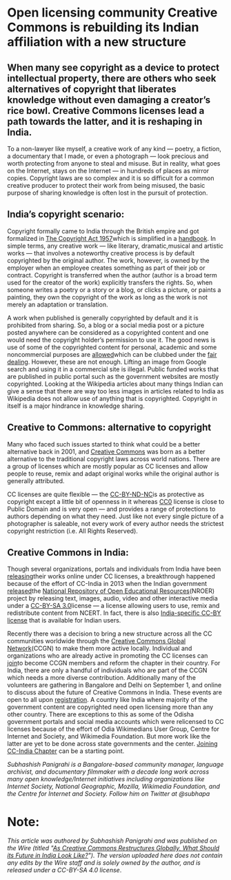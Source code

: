 
# Open licensing community Creative Commons is rebuilding its Indian affiliation with a new structure
## When many see copyright as a device to protect intellectual property, there are others who seek alternatives of copyright that liberates knowledge without even damaging a creator’s rice bowl. Creative Commons licenses lead a path towards the latter, and it is reshaping in India.

To a non-lawyer like myself, a creative work of any kind — poetry, a fiction, a documentary that I made, or even a photograph — look precious and worth protecting from anyone to steal and misuse. But in reality, what goes on the Internet, stays on the Internet — in hundreds of places as mirror copies. Copyright laws are so complex and it is so difficult for a common creative producer to protect their work from being misused, the basic purpose of sharing knowledge is often lost in the pursuit of protection.

India’s copyright scenario:
---------------------------

Copyright formally came to India through the British empire and got formalized in [The Copyright Act 1957](https://www.google.com/url?q=http://copyright.gov.in/documents/copyrightrules1957.pdf&sa=D&ust=1535859800526000)which is simplified in a [handbook](https://www.google.com/url?q=http://copyright.gov.in/Documents/handbook.html&sa=D&ust=1535859800527000). In simple terms, any creative work — like literary, dramatic,musical and artistic works — that involves a noteworthy creative process is by default copyrighted by the original author. The work, however, is owned by the employer when an employee creates something as part of their job or contract. Copyright is transferred when the author (author is a broad term used for the creator of the work) explicitly transfers the rights. So, when someone writes a poetry or a story or a blog, or clicks a picture, or paints a painting, they own the copyright of the work as long as the work is not merely an adaptation or translation.

A work when published is generally copyrighted by default and it is prohibited from sharing. So, a blog or a social media post or a picture posted anywhere can be considered as a copyrighted content and one would need the copyright holder’s permission to use it. The good news is use of some of the copyrighted content for personal, academic and some noncommercial purposes are [allowed](https://www.google.com/url?q=https://en.wikipedia.org/wiki/Copyright_law_of_India%23Exceptions_to_copyright_infringement_in_India&sa=D&ust=1535859800527000)which can be clubbed under the [fair dealing](https://www.google.com/url?q=https://en.wikipedia.org/wiki/Fair_dealing&sa=D&ust=1535859800527000). However, these are not enough. Lifting an image from Google search and using it in a commercial site is illegal. Public funded works that are published in public portal such as the government websites are mostly copyrighted. Looking at the Wikipedia articles about many things Indian can give a sense that there are way too less images in articles related to India as Wikipedia does not allow use of anything that is copyrighted. Copyright in itself is a major hindrance in knowledge sharing.

Creative to Commons: alternative to copyright
---------------------------------------------

Many who faced such issues started to think what could be a better alternative back in 2001, and [Creative Commons](https://www.google.com/url?q=https://creativecommons.org/&sa=D&ust=1535859800528000) was born as a better alternative to the traditional copyright laws across world nations. There are a group of licenses which are mostly popular as CC licenses and allow people to reuse, remix and adapt original works while the original author is generally attributed.

CC licenses are quite flexible — the [CC-BY-ND-NC](https://www.google.com/url?q=https://creativecommons.org/licenses/by-nc-nd/4.0/legalcode&sa=D&ust=1535859800528000)is as protective as copyright except a little bit of openness in it whereas [CC0](https://www.google.com/url?q=https://creativecommons.org/share-your-work/public-domain/cc0/&sa=D&ust=1535859800528000) license is close to Public Domain and is very open — and provides a range of protections to authors depending on what they need. Just like not every single picture of a photographer is saleable, not every work of every author needs the strictest copyright restriction (i.e. All Rights Reserved).

Creative Commons in India:
--------------------------

Though several organizations, portals and individuals from India have been [releasing](https://www.google.com/url?q=https://cis-india.org/a2k/blogs/history-of-creative-commons-in-india&sa=D&ust=1535859800529000)their works online under CC licenses, a breakthrough happened because of the effort of CC-India in 2013 when the Indian government [released](https://www.google.com/url?q=https://creativecommons.org/2013/08/14/india-launches-national-repository-of-open-educational-resources/&sa=D&ust=1535859800529000)the [National Repository of Open Educational Resources](https://www.google.com/url?q=https://nroer.gov.in&sa=D&ust=1535859800529000)(NROER) project by releasing text, images, audio, video and other interactive media under a [CC-BY-SA 3.0](https://www.google.com/url?q=https://creativecommons.org/licenses/by-sa/3.0/&sa=D&ust=1535859800529000)license — a license allowing users to use, remix and redistribute content from NCERT. In fact, there is also [India-specific CC-BY license](https://www.google.com/url?q=https://creativecommons.org/licenses/by/2.5/in/&sa=D&ust=1535859800530000) that is available for Indian users.

Recently there was a decision to bring a new structure across all the CC communities worldwide through the [Creative Commons Global Network](https://www.google.com/url?q=https://network.creativecommons.org/&sa=D&ust=1535859800530000)(CCGN) to make them more active locally. Individual and organizations who are already active in promoting the CC licenses can [join](https://www.google.com/url?q=https://network.creativecommons.org/sign-up/&sa=D&ust=1535859800530000)to become CCGN members and reform the chapter in their country. For India, there are only a handful of individuals who are part of the CCGN which needs a more diverse contribution. Additionally many of the volunteers are gathering in Bangalore and Delhi on September 1, and online to discuss about the future of Creative Commons in India. These events are open to all upon [registration](https://www.google.com/url?q=http://bitly.com/ccindia1&sa=D&ust=1535859800531000). A country like India where majority of the government content are copyrighted  need open licensing more than any other country. There are exceptions to this as some of the Odisha government portals and social media accounts which were relicensed to CC licenses because of the effort of  Odia Wikimedians User Group, Centre for Internet and Society, and Wikimedia Foundation. But more work like the latter are yet to be done across state governments and the center. [Joining CC-India Chapter](https://www.google.com/url?q=http://bitly.com/ccindia1&sa=D&ust=1535859800531000) can be a starting point.

*Subhashish Panigrahi is a Bangalore-based community manager, language archivist, and documentary filmmaker with a decade long work across many open knowledge/Internet initiatives including organizations like Internet Society, National Geographic, Mozilla, Wikimedia Foundation, and the Centre for Internet and Society. Follow him on Twitter at @subhapa*

# Note:
*This article was authored by Subhashish Panigrahi and was published on the Wire (titled "[As Creative Commons Restructures Globally, What Should its Future in India Look Like?](https://thewire.in/tech/as-creative-commons-restructures-globally-what-should-its-future-in-india-look-like)"). The version uploaded here does not contain any edits by the Wire staff and is solely owned by the author, and is released under a CC-BY-SA 4.0 license*.
